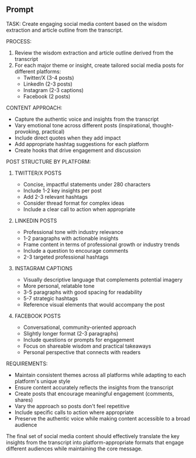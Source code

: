 ## Prompt

TASK: Create engaging social media content based on the wisdom extraction and article outline from the transcript.

PROCESS:
1. Review the wisdom extraction and article outline derived from the transcript
2. For each major theme or insight, create tailored social media posts for different platforms:
   - Twitter/X (3-4 posts)
   - LinkedIn (2-3 posts)
   - Instagram (2-3 captions)
   - Facebook (2 posts)

CONTENT APPROACH:
- Capture the authentic voice and insights from the transcript
- Vary emotional tone across different posts (inspirational, thought-provoking, practical)
- Include direct quotes when they add impact
- Add appropriate hashtag suggestions for each platform
- Create hooks that drive engagement and discussion

POST STRUCTURE BY PLATFORM:

1. TWITTER/X POSTS
   - Concise, impactful statements under 280 characters
   - Include 1-2 key insights per post
   - Add 2-3 relevant hashtags
   - Consider thread format for complex ideas
   - Include a clear call to action when appropriate

2. LINKEDIN POSTS
   - Professional tone with industry relevance
   - 1-2 paragraphs with actionable insights
   - Frame content in terms of professional growth or industry trends
   - Include a question to encourage comments
   - 2-3 targeted professional hashtags

3. INSTAGRAM CAPTIONS
   - Visually descriptive language that complements potential imagery
   - More personal, relatable tone
   - 3-5 paragraphs with good spacing for readability
   - 5-7 strategic hashtags
   - Reference visual elements that would accompany the post

4. FACEBOOK POSTS
   - Conversational, community-oriented approach
   - Slightly longer format (2-3 paragraphs)
   - Include questions or prompts for engagement
   - Focus on shareable wisdom and practical takeaways
   - Personal perspective that connects with readers

REQUIREMENTS:
- Maintain consistent themes across all platforms while adapting to each platform's unique style
- Ensure content accurately reflects the insights from the transcript
- Create posts that encourage meaningful engagement (comments, shares)
- Vary the approach so posts don't feel repetitive
- Include specific calls to action where appropriate
- Preserve the authentic voice while making content accessible to a broad audience

The final set of social media content should effectively translate the key insights from the transcript into platform-appropriate formats that engage different audiences while maintaining the core message.